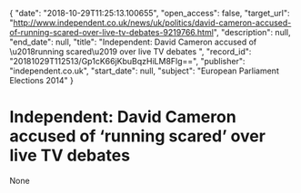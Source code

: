 {
  "date": "2018-10-29T11:25:13.100655", 
  "open_access": false, 
  "target_url": "http://www.independent.co.uk/news/uk/politics/david-cameron-accused-of-running-scared-over-live-tv-debates-9219766.html", 
  "description": null, 
  "end_date": null, 
  "title": "Independent:  David Cameron accused of \u2018running scared\u2019 over live TV debates ", 
  "record_id": "20181029T112513/Gp1cK66jKbuBqzHiLM8Flg==", 
  "publisher": "independent.co.uk", 
  "start_date": null, 
  "subject": "European Parliament Elections 2014"
}

# Independent:  David Cameron accused of ‘running scared’ over live TV debates 

None